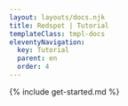 ```yaml
---
layout: layouts/docs.njk
title: Redspot | Tutorial 
templateClass: tmpl-docs
eleventyNavigation:
  key: Tutorial
  parent: en
  order: 4
---
```


{% include get-started.md %}
